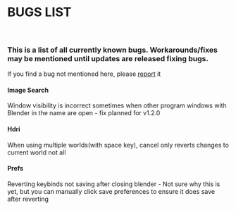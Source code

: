 <h1> BUGS LIST </h1>


<br>

<h3>This is a list of all currently known bugs. Workarounds/fixes may be mentioned until
updates are released fixing bugs.</h3>

If you find a bug not mentioned here, please [report](https://cglife.io/contact#report_kronos_bug) it

<h4>Image Search</h4>
<p>Window visibility is incorrect sometimes when other program windows with Blender in the name are open - fix planned for v1.2.0</p>

<h4>Hdri</h4>
<p>When using multiple worlds(with space key), cancel only reverts changes to current world not all</p>

<h4>Prefs</h4>
Reverting keybinds not saving after closing blender - Not sure why this is yet, but you can manually click save preferences to ensure it does save after reverting
